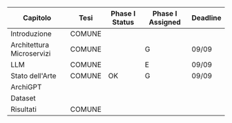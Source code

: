 | Capitolo | Tesi | Phase I Status | Phase I Assigned | Deadline |
|----------|------|----------------|------------------|----------|
|Introduzione|COMUNE||||
|Architettura Microservizi|COMUNE||G|09/09|
|LLM|COMUNE||E|09/09|
|Stato dell'Arte|COMUNE|OK|G|09/09|
|ArchiGPT|||||
|Dataset|||||
|Risultati|COMUNE||||
